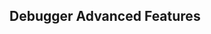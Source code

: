 ## Debugger Advanced Features

<!inputFile|path=debug-points-browser.md!>

<!inputFile|path=breakpoint-explorer.md!>

<!inputFile|path=debugger-extensions.md!>

<!inputFile|path=advanced-commands.md!>

<!inputFile|path=object-centric-breakpoints.md!>

